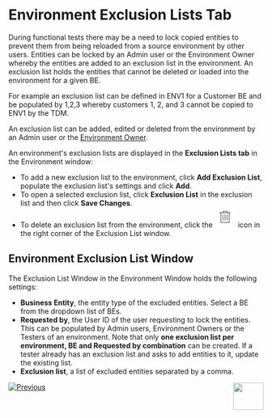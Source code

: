 # Environment Exclusion Lists Tab

During functional tests there may be a need to lock copied entities to prevent them from being reloaded from a source environment by other users. Entities can be locked by an Admin user or the Environment Owner whereby the entities are added to an exclusion list in the environment.  An exclusion list holds the entities that cannot be deleted or loaded into the environment for a given BE. 

For example an exclusion list can be defined in ENV1 for a Customer BE and be populated by 1,2,3 whereby customers 1, 2, and 3 cannot be copied to ENV1 by the TDM. 

An exclusion list can be added, edited or deleted from the environment by an Admin user or the [Environment Owner](08_environment_window_general_information.md#environment-owners).  

An environment's exclusion lists are displayed in the **Exclusion Lists tab** in the Environment window:

- To add a new exclusion list to the environment, click **Add Exclusion List**, populate the exclusion list's settings and click **Add**.
- To open a selected exclusion list, click **Exclusion List** in the exclusion list and then click **Save Changes**. 
- To delete an exclusion list from the environment, click the [![be_Example](images/delete_icon.png)](/articles/TDM/tdm_gui/images/delete_icon.png) icon in the right corner of the Exclusion List window. 

## Environment Exclusion List Window 

The Exclusion List Window in the Environment Window holds the following settings:

- **Business Entity**,  the entity type of the excluded entities. Select a BE from the dropdown list of BEs. 
- **Requested by**, the User ID of the user requesting to lock the entities. This can be populated by Admin users, Environment Owners or the Testers of an environment. Note that only **one exclusion list per environment, BE and Requested by combination** can be created. If a tester already has an exclusion list and asks to add entities to it, update the existing list.
- **Exclusion list**, a list of excluded entities separated by a comma. 



 [![Previous](/articles/images/Previous.png)](12_environment_globals_tab.md)[<img align="right" width="60" height="54" src="/articles/images/Next.png">](14_task_overview.md)

